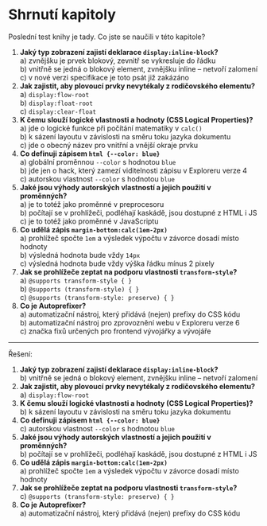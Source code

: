 # Shrnutí kapitoly

Poslední test knihy je tady. Co jste se naučili v této kapitole?

1. **Jaký typ zobrazení zajistí deklarace `display:inline-block`?**  
a) zvnějšku je prvek blokový, zevnitř se vykresluje do řádku  
b) vnitřně se jedná o blokový element, zvnějšku inline – netvoří zalomení  
c) v nové verzi specifikace je toto psát již zakázáno
1. **Jak zajistit, aby plovoucí prvky nevytékaly z rodičovského elementu?**  
a) `display:flow-root`  
b) `display:float-root`  
c) `display:clear-float`
1. **K čemu slouží logické vlastnosti a hodnoty (CSS Logical Properties)?**  
a) jde o logické funkce při počítání matematiky v `calc()`  
b) k sázení layoutu v závislosti na směru toku jazyka dokumentu  
c) jde o obecný název pro vnitřní a vnější okraje prvku
1. **Co definuji zápisem `html {--color: blue}`**  
a) globální proměnnou `--color` s hodnotou `blue`  
b) jde jen o hack, který zamezí viditelnosti zápisu v Exploreru verze 4  
c) autorskou vlastnost `--color` s hodnotou `blue`
1. **Jaké jsou výhody autorských vlastností a jejich použití v proměnných?**  
a) je to totéž jako proměnné v preprocesoru  
b) počítají se v prohlížeči, podléhají kaskádě, jsou dostupné z HTML i JS  
c) je to totéž jako proměnné v JavaScriptu
1. **Co udělá zápis `margin-bottom:calc(1em-2px)`**  
a) prohlížeč spočte `1em` a výsledek výpočtu v závorce dosadí místo hodnoty  
b) výsledná hodnota bude vždy `14px`  
c) výsledná hodnota bude vždy výška řádku mínus 2 pixely
1. **Jak se prohlížeče zeptat na podporu vlastnosti `transform-style`?**  
a) `@supports transform-style { }`  
b) `@supports (transform-style) { }`  
c) `@supports (transform-style: preserve) { }`
1. **Co je Autoprefixer?**  
a) automatizační nástroj, který přidává (nejen) prefixy do CSS kódu  
b) automatizační nástroj pro zprovoznění webu v Exploreru verze 6  
c) značka fixů určených pro frontend vývojářky a vývojáře

---

Řešení:

1. **Jaký typ zobrazení zajistí deklarace `display:inline-block`?**  
b) vnitřně se jedná o blokový element, zvnějšku inline – netvoří zalomení  
1. **Jak zajistit, aby plovoucí prvky nevytékaly z rodičovského elementu?**  
a) `display:flow-root`
1. **K čemu slouží logické vlastnosti a hodnoty (CSS Logical Properties)?**  
b) k sázení layoutu v závislosti na směru toku jazyka dokumentu
1. **Co definuji zápisem `html {--color: blue}`**  
c) autorskou vlastnost `--color` s hodnotou `blue`
1. **Jaké jsou výhody autorských vlastností a jejich použití v proměnných?**  
b) počítají se v prohlížeči, podléhají kaskádě, jsou dostupné z HTML i JS
1. **Co udělá zápis `margin-bottom:calc(1em-2px)`**  
a) prohlížeč spočte `1em` a výsledek výpočtu v závorce dosadí místo hodnoty
1. **Jak se prohlížeče zeptat na podporu vlastnosti `transform-style`?**  
c) `@supports (transform-style: preserve) { }`
1. **Co je Autoprefixer?**  
a) automatizační nástroj, který přidává (nejen) prefixy do CSS kódu

